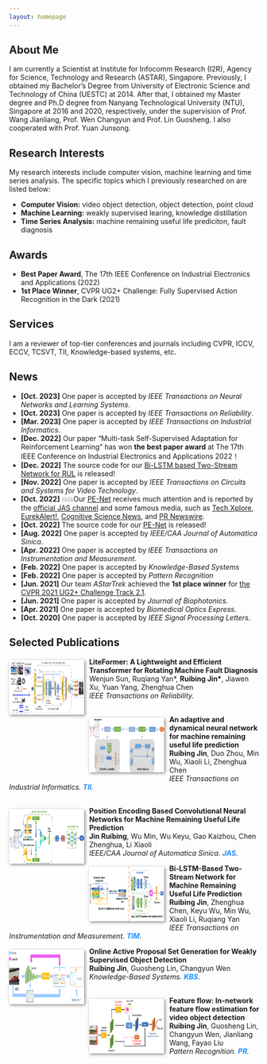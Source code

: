 ```yaml
---
layout: homepage
---
```


## About Me
I am currently a Scientist at Institute for Infocomm Research (I2R), Agency for Science, Technology and Research (ASTAR), Singapore. Previously, I obtained my Bachelor’s Degree from University of Electronic Science and Technology of China (UESTC) at 2014. After that, I obtained my Master degree and Ph.D degree from Nanyang Technological University (NTU), Singapore at 2016 and 2020, respectively, under the supervision of Prof. Wang Jianliang, Prof. Wen Changyun and Prof. Lin Guosheng. I also cooperated with Prof. Yuan Junsong.

## Research Interests
My research interests include computer vision, machine learning and time series analysis. The specific topics which I previously researched on are listed below:
- **Computer Vision:** video object detection, object detection, point cloud
- **Machine Learning:** weakly supervised learing, knowledge distillation
- **Time Series Analysis:** machine remaining useful life prediciton, fault diagnosis

## Awards
- **Best Paper Award**, The 17th IEEE Conference on Industrial Electronics and Applications (2022)
- **1st Place Winner**, CVPR UG2+ Challenge: Fully Supervised Action Recognition in the Dark (2021)

## Services
I am a reviewer of top-tier conferences and journals including CVPR, ICCV, ECCV, TCSVT, TII, Knowledge-based systems, etc.

## News
- **[Oct. 2023]** One paper is accepted by *IEEE Transactions on Neural Networks and Learning Systems*.
- **[Oct. 2023]** One paper is accepted by *IEEE Transactions on Reliability*.
- **[Mar. 2023]** One paper is accepted by *IEEE Transactions on Industrial Informatics*.
- **[Dec. 2022]** Our paper “Multi-task Self-Supervised Adaptation for Reinforcement Learning” has won **the best paper award** at The 17th IEEE Conference on Industrial Electronics and Applications 2022！
- **[Dec. 2022]** The source code for our [Bi-LSTM based Two-Stream Network for RUL](https://github.com/ruibing-jin/Bi_LSTM_TS) is released!
- **[Nov. 2022]** One paper is accepted by *IEEE Transactions on Circuits and Systems for Video Technology*.
- **[Oct. 2022]** 💥💥Our [PE-Net](https://ieeexplore.ieee.org/document/9849459) receives much attention and is reported by the [official JAS channel](https://mp.weixin.qq.com/s/Mua13qe4LJqt1AwZ2XHFYQ) and some famous media, such as [Tech Xplore](https://techxplore.com/news/2022-10-convolutional-neural-network-framework-life.amp), [EurekAlert!](https://www.eurekalert.org/news-releases/968147), [Cognitive Science News](https://cognitivesciencenews.com/2022/10/18/convolutional-neural-network-framework-to-predict-remaining-useful-life-in-machines/amp/), and [PR Newswire](https://www.prnewswire.com/news-releases/new-study-in-ieeecaa-journal-of-automatica-sinica-describes-convolutional-neural-network-framework-to-predict-remaining-useful-life-in-machines-301654980.html).
- **[Oct. 2022]** The source code for our [PE-Net](https://github.com/ruibing-jin/PE-Net) is released!
- **[Aug. 2022]** One paper is accepted by *IEEE/CAA Journal of Automatica Sinica*.
- **[Apr. 2022]** One paper is accepted by *IEEE Transactions on Instrumentation and Measurement*.
- **[Feb. 2022]** One paper is accepted by *Knowledge-Based Systems*
- **[Feb. 2022]** One paper is accepted by *Pattern Recognition*
- **[Jun. 2021]** Our team *AStarTrek* achieved the **1st place winner** for [the CVPR 2021 UG2+ Challenge Track 2.1](http://cvpr2022.ug2challenge.org/program21/leaderboard21_t2.html).
- **[Jun. 2021]** One paper is accepted by *Journal of Biophotonics*.
- **[Apr. 2021]** One paper is accepted by *Biomedical Optics Express*.
- **[Oct. 2020]** One paper is accepted by *IEEE Signal Processing Letters*.

## Selected Publications
[comment]: <>
<div class="paper">
  <div class="teaser" style="float:left;width:30%;margin: 5px 10px 10px 0;"><img src="images/liteformer.png" height="110" style="box-shadow:2px 2px 6px #888888"/></div>
<p><strong>LiteFormer: A Lightweight and Efficient Transformer for Rotating Machine Fault Diagnosis</strong>
<br />
Wenjun Sun, Ruqiang Yan*, <strong>Ruibing Jin*</strong>, Jiawen Xu, Yuan Yang, Zhenghua Chen
<br />
<em>IEEE Transactions on Reliability.</em>
<br />
<br />
</p>
</div>


[comment]: <>
<div class="paper">
  <div class="teaser" style="float:left;width:30%;margin: 5px 10px 10px 0;"><img src="images/adanet.png" height="110" style="box-shadow:2px 2px 6px #888888"/></div>
<p><strong>An adaptive and dynamical neural network for machine remaining useful life prediction</strong>
<br />
<strong>Ruibing Jin</strong>, Duo Zhou, Min Wu, Xiaoli Li, Zhenghua Chen
<br />
<em>IEEE Transactions on Industrial Informatics. <strong><i style="color:#1e90ff">TII</i></strong>.</em>
<br />
<br />
</p>
</div>

[comment]: <>
<div class="paper">
  <div class="teaser" style="float:left;width:30%;margin: 5px 10px 10px 0;"><img src="images/pe-net.png" height="110" style="box-shadow:2px 2px 6px #888888"/></div>
<p><strong>Position Encoding Based Convolutional Neural Networks for Machine Remaining Useful Life Prediction</strong>
<br />
<strong>Jin Ruibing</strong>, Wu Min, Wu Keyu, Gao Kaizhou, Chen Zhenghua, Li Xiaoli
<br />
<em>IEEE/CAA Journal of Automatica Sinica. <strong><i style="color:#1e90ff">JAS</i></strong>.</em>
</p>
</div>

[comment]: <>
<div class="paper">
  <div class="teaser" style="float:left;width:30%;margin: 5px 10px 10px 0;"><img src="images/ts_blstm.png" height="110" style="box-shadow:2px 2px 6px #888888"/></div>
<p><strong>Bi-LSTM-Based Two-Stream Network for Machine Remaining Useful Life Prediction</strong>
<br />
<strong>Ruibing Jin</strong>, Zhenghua Chen, Keyu Wu, Min Wu, Xiaoli Li, Ruqiang Yan
<br />
<em>IEEE Transactions on Instrumentation and Measurement. <strong><i style="color:#1e90ff">TIM</i></strong>.</em>
</p>
</div>

[comment]: <>
<div class="paper">
  <div class="teaser" style="float:left;width:30%;margin: 5px 10px 10px 0;"><img src="images/opg.png" height="110" style="box-shadow:2px 2px 6px #888888"/></div>
<p><strong>Online Active Proposal Set Generation for Weakly Supervised Object Detection</strong>
<br />
<strong>Ruibing Jin</strong>, Guosheng Lin, Changyun Wen
<br />
<em>Knowledge-Based Systems. <strong><i style="color:#1e90ff">KBS</i></strong>.</em>
<br /> 
<br /> 
</p>
</div>

[comment]: <>
<div class="paper">
  <div class="teaser" style="float:left;width:30%;margin: 5px 10px 10px 0;"><img src="images/ff_net.png" height="110" style="box-shadow:2px 2px 6px #888888"/></div>
<p><strong>Feature flow: In-network feature flow estimation for video object detection</strong>
<br />
<strong>Ruibing Jin</strong>, Guosheng Lin, Changyun Wen, Jianliang Wang, Fayao Liu
<br />
<em>Pattern Recognition. <strong><i style="color:#1e90ff">PR</i></strong>.</em>
</p>
</div>

